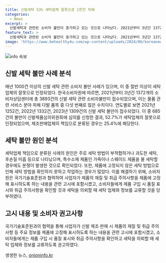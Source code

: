 ```yaml
---
title: 신발세탁 53% 세탁업체 잘못으로 1천건 피해
categories:
  - News
excerpt: >
  신발세탁과 관련된 소비자 불만이 증가하고 있는 것으로 나타났다. 2021년부터 3년간 1372개 소비자상담센터에 3893건의 불만이 접수되었으며, 세탁업체의 잘못이 절반 이상을 占め는 것으로 나타났다. 특히 가죽이나 스웨이드와 같은 특수소재 제품을 물 세탁해 분쟁이 발생한 경우도 있었으며, 취급표시 사항 부재가 이를 촉발했다. 이에 대응해 국가기술표준원과 공조하여 제품 고정 표시 및 세탁 방법 확인을 권고하고, 소비자에게도 품질 표시 및 취급 주의사항 확인을 당부하는 내용이 관련 고시에 포함되었다.
feature_text: >
  신발세탁과 관련된 소비자 불만이 증가하고 있는 것으로 나타났다. 2021년부터 3년간 1372개 소비자상담센터에 3893건의 불만이 접수되었으며, 세탁업체의 잘못이 절반 이상을 占め는 것으로 나타났다. 특히 가죽이나 스웨이드와 같은 특수소재 제품을 물 세탁해 분쟁이 발생한 경우도 있었으며, 취급표시 사항 부재가 이를 촉발했다. 이에 대응해 국가기술표준원과 공조하여 제품 고정 표시 및 세탁 방법 확인을 권고하고, 소비자에게도 품질 표시 및 취급 주의사항 확인을 당부하는 내용이 관련 고시에 포함되었다.
image: 'https://www.behealthy4u.com/wp-content/uploads/2024/06/koreanews.jpg'
---
```


<p><img src="https://www.behealthy4u.com/wp-content/uploads/2024/06/koreanews.jpg" alt="info 속보" /></p>

<h2 data-ke-size="size26">신발 세탁 불만 사례 분석</h2>

<p data-ke-size="size16">매년 1000건 이상의 신발 세탁 관련 소비자 불만 사례가 있으며, 이 중 절반 이상이 세탁업체의 잘못으로 인정되었다. 한국소비자원에 따르면, 2021년부터 3년간 1372개의 소비자상담센터에 총 3893건의 신발 세탁 관련 소비자불만이 접수되었으며, 이는 물품 관련 서비스 분야 피해 다발 품목 중 다섯 번째로 많은 수치이다. 연도별로 보면 2021년 1252건, 2022년 1332건, 2023년 1309건의 신발 세탁 불만이 접수되었다. 이 중 685건의 불만이 신발제품심의위원회에 심의를 신청한 결과, 52.7%가 세탁업체의 잘못으로 인정되었으며, 제조판매업체의 책임으로 분류된 경우는 25.4%에 해당한다.</p>

<h2 data-ke-size="size26">세탁 불만 원인 분석</h2>

<p data-ke-size="size16">세탁업체 책임으로 분류된 사례의 원인은 주로 세탁 방법이 부적합하거나 과도한 세탁, 후손질 미흡 등으로 나타났으며, 특수소재 제품인 가죽이나 스웨이드 제품을 물 세탁할 경우에도 분쟁이 발생한 것으로 확인되었다. 또한, 제품에 고정되지 않은 세탁 방법으로 인해 세탁 방법을 확인하지 못하고 작업하는 경우가 많았다. 이를 해결하기 위해, 소비자원은 국가기술표준원과 협력하여 사업자가 제품의 재질 및 취급 주의사항을 제품에 고정해 표시하도록 하는 내용을 관련 고시에 포함시켰고, 소비자들에게 제품 구입 시 품질 표시와 취급 주의사항을 확인할 것과 세탁을 의뢰할 때 세탁 업체와 정보를 교류할 것을 당부하였다.</p>

<h2 data-ke-size="size26">고시 내용 및 소비자 권고사항</h2>

<p data-ke-size="size16">국가기술표준원과의 협력을 통해 사업자가 신발 제조·판매 시 제품의 재질 및 취급 주의사항 등 주요 정보를 제품에 고정해 표시하도록 하는 내용을 관련 고시에 포함시켰고, 소비자들에게는 제품 구입 시 품질 표시와 취급 주의사항을 확인하고 세탁을 의뢰할 때 세탁 업체와 정보를 교류하도록 권고하였다.</p>
생생한 뉴스, <a href="https://onioninfo.kr" rel="dofollow">onioninfo.kr</a>


